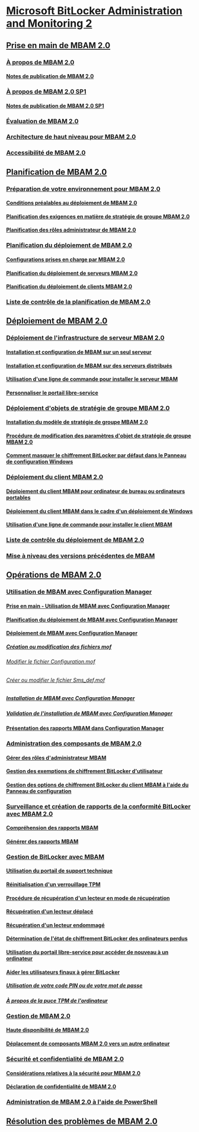 # [Microsoft BitLocker Administration and Monitoring 2](index.md)
## [Prise en main de MBAM 2.0](getting-started-with-mbam-20-mbam-2.md)
### [À propos de MBAM 2.0](about-mbam-20-mbam-2.md)
#### [Notes de publication de MBAM 2.0](release-notes-for-mbam-20-mbam-2.md)
### [À propos de MBAM 2.0 SP1](about-mbam-20-sp1.md)
#### [Notes de publication de MBAM 2.0 SP1](release-notes-for-mbam-20-sp1.md)
### [Évaluation de MBAM 2.0](evaluating-mbam-20-mbam-2.md)
### [Architecture de haut niveau pour MBAM 2.0](high-level-architecture-for-mbam-20-mbam-2.md)
### [Accessibilité de MBAM 2.0](accessibility-for-mbam-20-mbam-2.md)
## [Planification de MBAM 2.0](planning-for-mbam-20-mbam-2.md)
### [Préparation de votre environnement pour MBAM 2.0](preparing-your-environment-for-mbam-20-mbam-2.md)
#### [Conditions préalables au déploiement de MBAM 2.0](mbam-20-deployment-prerequisites-mbam-2.md)
#### [Planification des exigences en matière de stratégie de groupe MBAM 2.0](planning-for-mbam-20-group-policy-requirements-mbam-2.md)
#### [Planification des rôles administrateur de MBAM 2.0](planning-for-mbam-20-administrator-roles-mbam-2.md)
### [Planification du déploiement de MBAM 2.0](planning-to-deploy-mbam-20-mbam-2.md)
#### [Configurations prises en charge par MBAM 2.0](mbam-20-supported-configurations-mbam-2.md)
#### [Planification du déploiement de serveurs MBAM 2.0](planning-for-mbam-20-server-deployment-mbam-2.md)
#### [Planification du déploiement de clients MBAM 2.0](planning-for-mbam-20-client-deployment-mbam-2.md)
### [Liste de contrôle de la planification de MBAM 2.0](mbam-20-planning-checklist-mbam-2.md)
## [Déploiement de MBAM 2.0](deploying-mbam-20-mbam-2.md)
### [Déploiement de l'infrastructure de serveur MBAM 2.0](deploying-the-mbam-20-server-infrastructure-mbam-2.md)
#### [Installation et configuration de MBAM sur un seul serveur](how-to-install-and-configure-mbam-on-a-single-server-mbam-2.md)
#### [Installation et configuration de MBAM sur des serveurs distribués](how-to-install-and-configure-mbam-on-distributed-servers-mbam-2.md)
#### [Utilisation d'une ligne de commande pour installer le serveur MBAM](how-to-use-a-command-line-to-install-the-mbam-server.md)
#### [Personnaliser le portail libre-service](how-to-brand-the-self-service-portal.md)
### [Déploiement d'objets de stratégie de groupe MBAM 2.0](deploying-mbam-20-group-policy-objects-mbam-2.md)
#### [Installation du modèle de stratégie de groupe MBAM 2.0](how-to-install-the-mbam-20-group-policy-template-mbam-2.md)
#### [Procédure de modification des paramètres d'objet de stratégie de groupe MBAM 2.0](how-to-edit-mbam-20-gpo-settings-mbam-2.md)
#### [Comment masquer le chiffrement BitLocker par défaut dans le Panneau de configuration Windows](how-to-hide-default-bitlocker-encryption-in-the-windows-control-panel-mbam-2.md)
### [Déploiement du client MBAM 2.0](deploying-the-mbam-20-client-mbam-2.md)
#### [Déploiement du client MBAM pour ordinateur de bureau ou ordinateurs portables](how-to-deploy-the-mbam-client-to-desktop-or-laptop-computers-mbam-2.md)
#### [Déploiement du client MBAM dans le cadre d'un déploiement de Windows](how-to-deploy-the-mbam-client-as-part-of-a-windows-deployment-mbam-2.md)
#### [Utilisation d'une ligne de commande pour installer le client MBAM](how-to-use-a-command-line-to-install-the-mbam-client.md)
### [Liste de contrôle du déploiement de MBAM 2.0](mbam-20-deployment-checklist-mbam-2.md)
### [Mise à niveau des versions précédentes de MBAM](upgrading-from-previous-versions-of-mbam.md)
## [Opérations de MBAM 2.0](operations-for-mbam-20-mbam-2.md)
### [Utilisation de MBAM avec Configuration Manager](using-mbam-with-configuration-manager.md)
#### [Prise en main - Utilisation de MBAM avec Configuration Manager](getting-started---using-mbam-with-configuration-manager.md)
#### [Planification du déploiement de MBAM avec Configuration Manager](planning-to-deploy-mbam-with-configuration-manager-2.md)
#### [Déploiement de MBAM avec Configuration Manager](deploying-mbam-with-configuration-manager-mbam2.md)
##### [Création ou modification des fichiers mof](how-to-create-or-edit-the-mof-files.md)
###### [Modifier le fichier Configuration.mof](edit-the-configurationmof-file.md)
###### [Créer ou modifier le fichier Sms_def.mof](create-or-edit-the-sms-defmof-file.md)
##### [Installation de MBAM avec Configuration Manager](how-to-install-mbam-with-configuration-manager.md)
##### [Validation de l'installation de MBAM avec Configuration Manager](how-to-validate-the-mbam-installation-with-configuration-manager.md)
#### [Présentation des rapports MBAM dans Configuration Manager](understanding-mbam-reports-in-configuration-manager.md)
### [Administration des composants de MBAM 2.0](administering-mbam-20-features-mbam-2.md)
#### [Gérer des rôles d'administrateur MBAM](how-to-manage-mbam-administrator-roles-mbam-2.md)
#### [Gestion des exemptions de chiffrement BitLocker d'utilisateur](how-to-manage-user-bitlocker-encryption-exemptions-mbam-2.md)
#### [Gestion des options de chiffrement BitLocker du client MBAM à l'aide du Panneau de configuration](how-to-manage-mbam-client-bitlocker-encryption-options-by-using-the-control-panel-mbam-2.md)
### [Surveillance et création de rapports de la conformité BitLocker avec MBAM 2.0](monitoring-and-reporting-bitlocker-compliance-with-mbam-20-mbam-2.md)
#### [Compréhension des rapports MBAM](understanding-mbam-reports-mbam-2.md)
#### [Générer des rapports MBAM](how-to-generate-mbam-reports-mbam-2.md)
### [Gestion de BitLocker avec MBAM](performing-bitlocker-management-with-mbam-mbam-2.md)
#### [Utilisation du portail de support technique](how-to-use-the-help-desk-portal.md)
#### [Réinitialisation d'un verrouillage TPM](how-to-reset-a-tpm-lockout-mbam-2.md)
#### [Procédure de récupération d'un lecteur en mode de récupération](how-to-recover-a-drive-in-recovery-mode-mbam-2.md)
#### [Récupération d'un lecteur déplacé](how-to-recover-a-moved-drive-mbam-2.md)
#### [Récupération d'un lecteur endommagé](how-to-recover-a-corrupted-drive-mbam-2.md)
#### [Détermination de l'état de chiffrement BitLocker des ordinateurs perdus](how-to-determine-bitlocker-encryption-state-of-lost-computers-mbam-2.md)
#### [Utilisation du portail libre-service pour accéder de nouveau à un ordinateur](how-to-use-the-self-service-portal-to-regain-access-to-a-computer.md)
#### [Aider les utilisateurs finaux à gérer BitLocker](helping-end-users-manage-bitlocker.md)
##### [Utilisation de votre code PIN ou de votre mot de passe](using-your-pin-or-password.md)
##### [À propos de la puce TPM de l'ordinateur](about-the-computer-tpm-chip.md)
### [Gestion de MBAM 2.0](maintaining-mbam-20-mbam-2.md)
#### [Haute disponibilité de MBAM 2.0](high-availability-for-mbam-20-mbam-2.md)
#### [Déplacement de composants MBAM 2.0 vers un autre ordinateur](how-to-move-mbam-20-features-to-another-computer-mbam-2.md)
### [Sécurité et confidentialité de MBAM 2.0](security-and-privacy-for-mbam-20-mbam-2.md)
#### [Considérations relatives à la sécurité pour MBAM 2.0](mbam-20-security-considerations-mbam-2.md)
#### [Déclaration de confidentialité de MBAM 2.0](mbam-20-privacy-statement-mbam-2.md)
### [Administration de MBAM 2.0 à l'aide de PowerShell](administering-mbam-20-using-powershell-mbam-2.md)
## [Résolution des problèmes de MBAM 2.0](troubleshooting-mbam-20-mbam-2.md)

